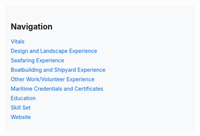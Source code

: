 <div class="toc">
  <h2>Navigation</h2>
  <ul>
    <li><a href="#vitals">Vitals</a></li>
    <li><a href="#design-and-landscape-experience">Design and Landscape Experience</a></li>
    <li><a href="#seafaring-experience">Seafaring Experience</a></li>
    <li><a href="#boatbuilding-and-shipyard-experience">Boatbuilding and Shipyard Experience</a></li>
    <li><a href="#other-work-volunteer-experience">Other Work/Volunteer Experience</a></li>
    <li><a href="#maritime-credentials-and-certificates">Maritime Credentials and Certificates</a></li>
    <li><a href="#education">Education</a></li>
    <li><a href="#skill-set">Skill Set</a></li>
    <li><a href="#website">Website</a></li>
  </ul>
</div>

<style>
.toc {
  margin: 20px 0;
  padding: 15px;
  background-color: #f8f9fa;
  border-radius: 5px;
}
.toc ul {
  list-style-type: none;
  padding-left: 0;
}
.toc li {
  margin: 8px 0;
}
.toc a {
  text-decoration: none;
  color: #0366d6;
}
.toc a:hover {
  text-decoration: underline;
}
</style> 
